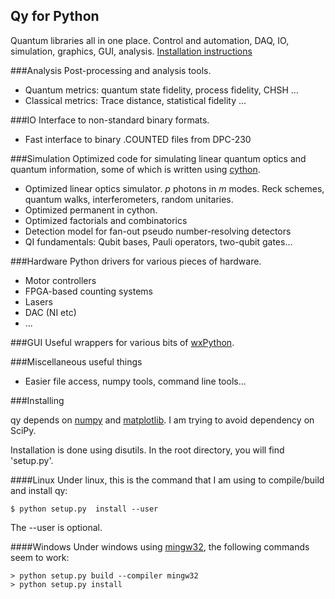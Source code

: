 Qy for Python
-------------

Quantum libraries all in one place. Control and automation, DAQ, IO, simulation, graphics, GUI, analysis. [Installation instructions](#installing)

###Analysis
Post-processing and analysis tools.
- Quantum metrics: quantum state fidelity, process fidelity, CHSH ...
- Classical metrics: Trace distance, statistical fidelity ...

###IO
Interface to non-standard binary formats.
- Fast interface to binary .COUNTED files from DPC-230

###Simulation
Optimized code for simulating linear quantum optics and quantum information, some of which is written using [cython](http://www.cython.org).
- Optimized linear optics simulator. *p* photons in *m* modes. Reck schemes, quantum walks, interferometers, random unitaries.
- Optimized permanent in cython.
- Optimized factorials and combinatorics
- Detection model for fan-out pseudo number-resolving detectors
- QI fundamentals: Qubit bases, Pauli operators, two-qubit gates...

###Hardware
Python drivers for various pieces of hardware.
- Motor controllers
- FPGA-based counting systems
- Lasers
- DAC (NI etc)
- ...

###GUI
Useful wrappers for various bits of [wxPython](http://wxpython.org).

###Miscellaneous useful things
- Easier file access, numpy tools, command line tools...

###Installing 

qy depends on [numpy](http://numpy.org) and [matplotlib](http://matplotlib.org). I am trying to avoid dependency on SciPy.

Installation is done using disutils. In the root directory, you will find 'setup.py'.

####Linux
Under linux, this is the command that I am using to compile/build and install qy:

    $ python setup.py  install --user

The --user is optional.

####Windows
Under windows using [mingw32](http://www.mingw.org/), the following commands seem to work:

    > python setup.py build --compiler mingw32
    > python setup.py install

